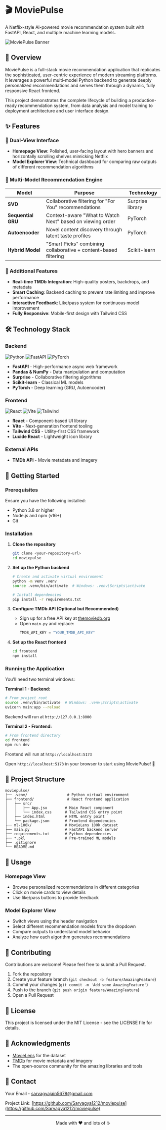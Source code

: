 # 🎬 MoviePulse

A Netflix-style AI-powered movie recommendation system built with FastAPI, React, and multiple machine learning models.

![MoviePulse Banner](https://via.placeholder.com/1200x400/1a1a2e/00d9ff?text=MoviePulse)

## 📖 Overview

MoviePulse is a full-stack movie recommendation application that replicates the sophisticated, user-centric experience of modern streaming platforms. It leverages a powerful multi-model Python backend to generate deeply personalized recommendations and serves them through a dynamic, fully responsive React frontend.

This project demonstrates the complete lifecycle of building a production-ready recommendation system, from data analysis and model training to deployment architecture and user interface design.

## ✨ Features

### 🎯 Dual-View Interface
- **Homepage View**: Polished, user-facing layout with hero banners and horizontally scrolling shelves mimicking Netflix
- **Model Explorer View**: Technical dashboard for comparing raw outputs of different recommendation algorithms

### 🤖 Multi-Model Recommendation Engine

| Model | Purpose | Technology |
|-------|---------|------------|
| **SVD** | Collaborative filtering for "For You" recommendations | Surprise library |
| **Sequential GRU** | Context-aware "What to Watch Next" based on viewing order | PyTorch |
| **Autoencoder** | Novel content discovery through latent taste profiles | PyTorch |
| **Hybrid Model** | "Smart Picks" combining collaborative + content-based filtering | Scikit-learn |

### 🎨 Additional Features
- **Real-time TMDb Integration**: High-quality posters, backdrops, and metadata
- **Smart Caching**: Backend caching to prevent rate limiting and improve performance
- **Interactive Feedback**: Like/pass system for continuous model improvement
- **Fully Responsive**: Mobile-first design with Tailwind CSS

## 🛠️ Technology Stack

### Backend
![Python](https://img.shields.io/badge/Python-3.8+-blue?logo=python&logoColor=white)
![FastAPI](https://img.shields.io/badge/FastAPI-009688?logo=fastapi&logoColor=white)
![PyTorch](https://img.shields.io/badge/PyTorch-EE4C2C?logo=pytorch&logoColor=white)

- **FastAPI** - High-performance async web framework
- **Pandas & NumPy** - Data manipulation and computation
- **Surprise** - Collaborative filtering algorithms
- **Scikit-learn** - Classical ML models
- **PyTorch** - Deep learning (GRU, Autoencoder)

### Frontend
![React](https://img.shields.io/badge/React-61DAFB?logo=react&logoColor=black)
![Vite](https://img.shields.io/badge/Vite-646CFF?logo=vite&logoColor=white)
![Tailwind](https://img.shields.io/badge/Tailwind-38B2AC?logo=tailwind-css&logoColor=white)

- **React** - Component-based UI library
- **Vite** - Next-generation frontend tooling
- **Tailwind CSS** - Utility-first CSS framework
- **Lucide React** - Lightweight icon library

### External APIs
- **TMDb API** - Movie metadata and imagery

## 🚀 Getting Started

### Prerequisites

Ensure you have the following installed:

- Python 3.8 or higher
- Node.js and npm (v16+)
- Git

### Installation

1. **Clone the repository**
   ```bash
   git clone <your-repository-url>
   cd moviepulse
   ```

2. **Set up the Python backend**
   ```bash
   # Create and activate virtual environment
   python -m venv .venv
   source .venv/bin/activate  # Windows: .venv\Scripts\activate
   
   # Install dependencies
   pip install -r requirements.txt
   ```

3. **Configure TMDb API (Optional but Recommended)**
   - Sign up for a free API key at [themoviedb.org](https://www.themoviedb.org/)
   - Open `main.py` and replace:
     ```python
     TMDB_API_KEY = "YOUR_TMDB_API_KEY"
     ```

4. **Set up the React frontend**
   ```bash
   cd frontend
   npm install
   ```

### Running the Application

You'll need two terminal windows:

**Terminal 1 - Backend:**
```bash
# From project root
source .venv/bin/activate  # Windows: .venv\Scripts\activate
uvicorn main:app --reload
```
Backend will run at `http://127.0.0.1:8000`

**Terminal 2 - Frontend:**
```bash
# From frontend directory
cd frontend
npm run dev
```
Frontend will run at `http://localhost:5173`

Open `http://localhost:5173` in your browser to start using MoviePulse! 🎉

## 📂 Project Structure

```
moviepulse/
├── .venv/                  # Python virtual environment
├── frontend/               # React frontend application
│   ├── src/
│   │   ├── App.jsx        # Main React component
│   │   └── index.css      # Tailwind CSS entry point
│   ├── index.html         # HTML entry point
│   └── package.json       # Frontend dependencies
├── ml-100k/               # MovieLens 100k dataset
├── main.py                # FastAPI backend server
├── requirements.txt       # Python dependencies
├── *.pkl                  # Pre-trained ML models
├── .gitignore
└── README.md
```

## 🎯 Usage

### Homepage View
- Browse personalized recommendations in different categories
- Click on movie cards to view details
- Use like/pass buttons to provide feedback

### Model Explorer View
- Switch views using the header navigation
- Select different recommendation models from the dropdown
- Compare outputs to understand model behavior
- Analyze how each algorithm generates recommendations

## 🤝 Contributing

Contributions are welcome! Please feel free to submit a Pull Request.

1. Fork the repository
2. Create your feature branch (`git checkout -b feature/AmazingFeature`)
3. Commit your changes (`git commit -m 'Add some AmazingFeature'`)
4. Push to the branch (`git push origin feature/AmazingFeature`)
5. Open a Pull Request

## 📝 License

This project is licensed under the MIT License - see the LICENSE file for details.

## 🙏 Acknowledgments

- [MovieLens](https://grouplens.org/datasets/movielens/) for the dataset
- [TMDb](https://www.themoviedb.org/) for movie metadata and imagery
- The open-source community for the amazing libraries and tools

## 📧 Contact

Your Email - sarvagyajain5678@gmail.com

Project Link: [https://github.com/Sarvagya1212/moviepulse](https://github.com/Sarvagya1212/moviepulse)

---

<p align="center">Made with ❤️ and lots of ☕</p>

